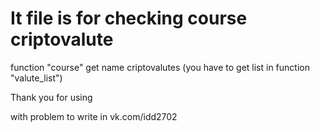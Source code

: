 # It file is for checking course criptovalute

function "course" get name criptovalutes (you have to get list in function "valute_list")

Thank you for using

with problem to write in vk.com/idd2702